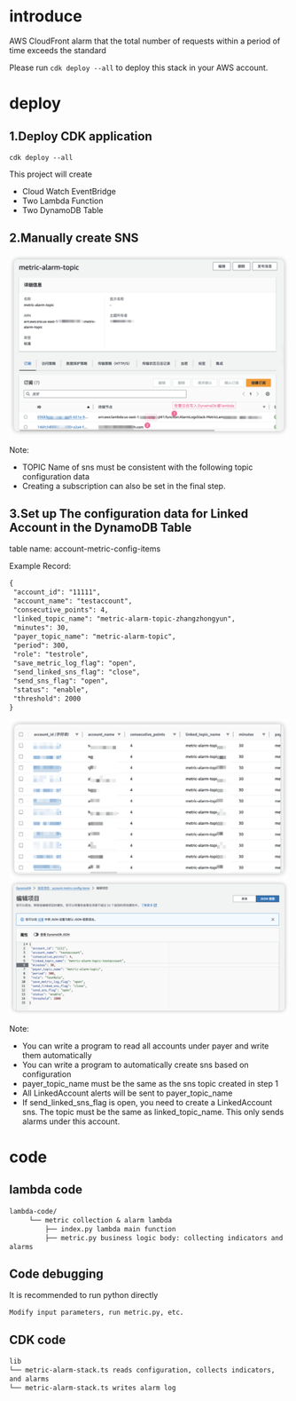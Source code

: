 # introduce
AWS CloudFront alarm that the total number of requests within a period of time exceeds the standard

Please run `cdk deploy --all` to deploy this stack in your AWS account.
# deploy
## 1.Deploy CDK application
```
cdk deploy --all
```

This project will create
* Cloud Watch EventBridge
* Two Lambda Function
* Two DynamoDB Table

## 2.Manually create SNS
![SNS Infomation](docs/images/sns_detail.png)

Note:
- TOPIC Name of sns must be consistent with the following topic configuration data
- Creating a subscription can also be set in the final step.

## 3.Set up The configuration data for Linked Account in the DynamoDB Table

table name: account-metric-config-items


Example Record: 
```
{
 "account_id": "11111",
 "account_name": "testaccount",
 "consecutive_points": 4,
 "linked_topic_name": "metric-alarm-topic-zhangzhongyun",
 "minutes": 30,
 "payer_topic_name": "metric-alarm-topic",
 "period": 300,
 "role": "testrole",
 "save_metric_log_flag": "open",
 "send_linked_sns_flag": "close",
 "send_sns_flag": "open",
 "status": "enable",
 "threshold": 2000
}
```
![config list](docs/images/config_list.png)
![config detail](docs/images/config_detail.png)

Note:
- You can write a program to read all accounts under payer and write them automatically
- You can write a program to automatically create sns based on configuration
- payer_topic_name must be the same as the sns topic created in step 1
- All LinkedAccount alerts will be sent to payer_topic_name
- If send_linked_sns_flag is open, you need to create a LinkedAccount sns. The topic must be the same as linked_topic_name. This only sends alarms under this account.
# code
## lambda code
```
lambda-code/
     └── metric collection & alarm lambda
         ├── index.py lambda main function
         ├── metric.py business logic body: collecting indicators and alarms
```
## Code debugging
It is recommended to run python directly
```
Modify input parameters, run metric.py, etc.
```
## CDK code
```
lib
└── metric-alarm-stack.ts reads configuration, collects indicators, and alarms
└── metric-alarm-stack.ts writes alarm log
```